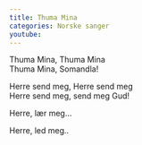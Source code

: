 ```yaml
---
title: Thuma Mina
categories: Norske sanger
youtube: 
---
```


Thuma Mina, Thuma Mina  
Thuma Mina, Somandla!

Herre send meg, Herre send meg  
Herre send meg, send meg Gud!

Herre, lær meg...

Herre, led meg..
